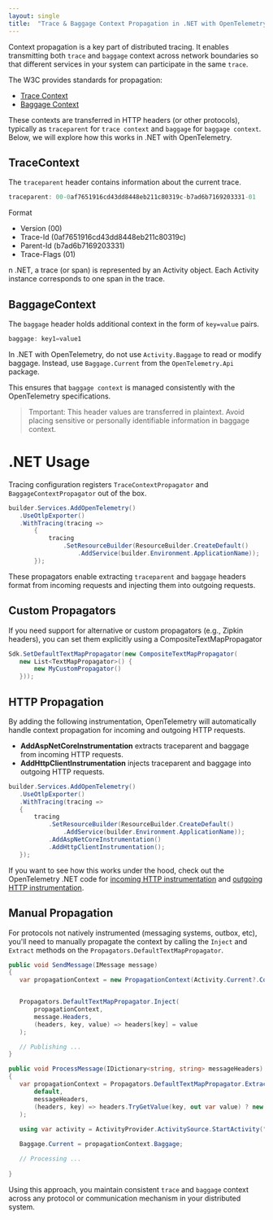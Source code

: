 ```yaml
---
layout: single
title:  "Trace & Baggage Context Propagation in .NET with OpenTelemetry"
---
```


Context propagation is a key part of distributed tracing. It enables transmitting both `trace` and `baggage` context across network boundaries so that different services in your system can participate in the same `trace`.


The W3C provides standards for propagation:

* [Trace Context](https://www.w3.org/TR/trace-context/) 
* [Baggage Context](https://www.w3.org/TR/baggage/)

These contexts are transferred in HTTP headers (or other protocols), typically as `traceparent` for `trace context` and `baggage` for `baggage context`. Below, we will explore how this works in .NET with OpenTelemetry.

## TraceContext

The `traceparent` header contains information about the current trace.

```csharp 
traceparent: 00-0af7651916cd43dd8448eb211c80319c-b7ad6b7169203331-01
```

Format
* Version (00)
* Trace-Id (0af7651916cd43dd8448eb211c80319c)
* Parent-Id (b7ad6b7169203331)
* Trace-Flags (01)

n .NET, a trace (or span) is represented by an Activity object. Each Activity instance corresponds to one span in the trace.

## BaggageContext

The `baggage` header holds additional context in the form of `key=value` pairs.
```csharp 
baggage: key1=value1
```


In .NET with OpenTelemetry, do not use `Activity.Baggage` to read or modify baggage. Instead, use `Baggage.Current` from the `OpenTelemetry.Api` package. 

This ensures that `baggage context` is managed consistently with the OpenTelemetry specifications.

> Tmportant: This header values are transferred in plaintext. Avoid placing sensitive or personally identifiable information in baggage context.

# .NET Usage

Tracing configuration registers `TraceContextPropagator` and `BaggageContextPropagator` out of the box.


 ```csharp 
builder.Services.AddOpenTelemetry()
    .UseOtlpExporter()
    .WithTracing(tracing =>
        {
            tracing
                .SetResourceBuilder(ResourceBuilder.CreateDefault()
                    .AddService(builder.Environment.ApplicationName));
        });
 ```

 These propagators enable extracting `traceparent` and `baggage` headers format from incoming requests and injecting them into outgoing requests.

## Custom Propagators
If you need support for alternative or custom propagators (e.g., Zipkin headers), you can set them explicitly using a CompositeTextMapPropagator

 ```csharp 
Sdk.SetDefaultTextMapPropagator(new CompositeTextMapPropagator(
    new List<TextMapPropagator>() {
        new MyCustomPropagator()
    }));
 ```

 ## HTTP Propagation

 By adding the following instrumentation, OpenTelemetry will automatically handle context propagation for incoming and outgoing HTTP requests.

 * **AddAspNetCoreInstrumentation** extracts traceparent and baggage from incoming HTTP requests.
* **AddHttpClientInstrumentation** injects traceparent and baggage into outgoing HTTP requests.


 ```csharp 
 builder.Services.AddOpenTelemetry()
    .UseOtlpExporter()
    .WithTracing(tracing =>
    {
        tracing
            .SetResourceBuilder(ResourceBuilder.CreateDefault()
                .AddService(builder.Environment.ApplicationName));
            .AddAspNetCoreInstrumentation()
            .AddHttpClientInstrumentation();
    });
 ```



If you want to see how this works under the hood, check out the OpenTelemetry .NET code for [incoming HTTP instrumentation](https://github.com/open-telemetry/opentelemetry-dotnet-contrib/blob/main/src/OpenTelemetry.Instrumentation.AspNetCore/Implementation/HttpInListener.cs#L109) and [outgoing HTTP instrumentation]((https://github.com/open-telemetry/opentelemetry-dotnet-contrib/blob/main/src/OpenTelemetry.Instrumentation.Http/Implementation/HttpHandlerDiagnosticListener.cs#L94)).

 
## Manual Propagation

For protocols not natively instrumented (messaging systems, outbox, etc), you'll need to manually propagate the context by calling the `Inject` and `Extract` methods on the `Propagators.DefaultTextMapPropagator`.


 ```csharp 
public void SendMessage(IMessage message)
{
    var propagationContext = new PropagationContext(Activity.Current?.Context ?? default, Baggage.Current);


    Propagators.DefaultTextMapPropagator.Inject(
        propagationContext,
        message.Headers,
        (headers, key, value) => headers[key] = value
    );

    // Publishing ...
}

public void ProcessMessage(IDictionary<string, string> messageHeaders)
{
    var propagationContext = Propagators.DefaultTextMapPropagator.Extract(
        default,
        messageHeaders,
        (headers, key) => headers.TryGetValue(key, out var value) ? new[] { value } : Array.Empty<string>()
    );
    
    using var activity = ActivityProvider.ActivitySource.StartActivity("receive", ActivityKind.Consumer, propagationContext.ActivityContext);

    Baggage.Current = propagationContext.Baggage;

    // Processing ...
  
}

 ```

 Using this approach, you maintain consistent `trace` and `baggage` context across any protocol or communication mechanism in your distributed system.